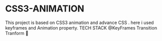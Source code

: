 # CSS3-ANIMATION
This project is based on CSS3 animation and advance CSS . here i used keyframes and Animation property.
TECH STACK
@KeyFrames
Transition
Tranform
🥳
